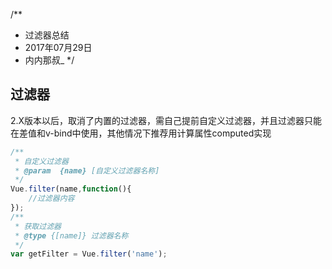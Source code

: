 /**
 * 过滤器总结
 * 2017年07月29日
 * 内内那叔_
 */

## 过滤器

2.X版本以后，取消了内置的过滤器，需自己提前自定义过滤器，并且过滤器只能在差值和v-bind中使用，其他情况下推荐用计算属性computed实现

```js
/**
 * 自定义过滤器
 * @param  {name} [自定义过滤器名称]
 */
Vue.filter(name,function(){
    //过滤器内容    
});
/**
 * 获取过滤器
 * @type {[name]} 过滤器名称
 */
var getFilter = Vue.filter('name');

```